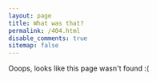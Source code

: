 ```yaml
---
layout: page
title: What was that?
permalink: /404.html
disable_comments: true
sitemap: false
---
```


Ooops, looks like this page wasn't found :(
